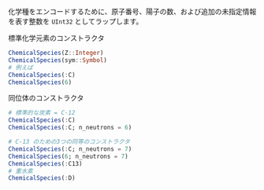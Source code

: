 化学種をエンコードするために、原子番号、陽子の数、および追加の未指定情報を表す整数を `UInt32` としてラップします。

標準化学元素のコンストラクタ

```julia
ChemicalSpecies(Z::Integer)
ChemicalSpecies(sym::Symbol) 
# 例えば 
ChemicalSpecies(:C)
ChemicalSpecies(6)
```

同位体のコンストラクタ 

```julia
# 標準的な炭素 = C-12
ChemicalSpecies(:C)
ChemicalSpecies(:C; n_neutrons = 6)

# C-13 のための3つの同等のコンストラクタ
ChemicalSpecies(:C; n_neutrons = 7)
ChemicalSpecies(6; n_neutrons = 7)
ChemicalSpecies(:C13)
# 重水素
ChemicalSpecies(:D) 
```
